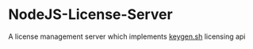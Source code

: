# NodeJS-License-Server
A license management server which implements [keygen.sh](keygen.sh) licensing api

